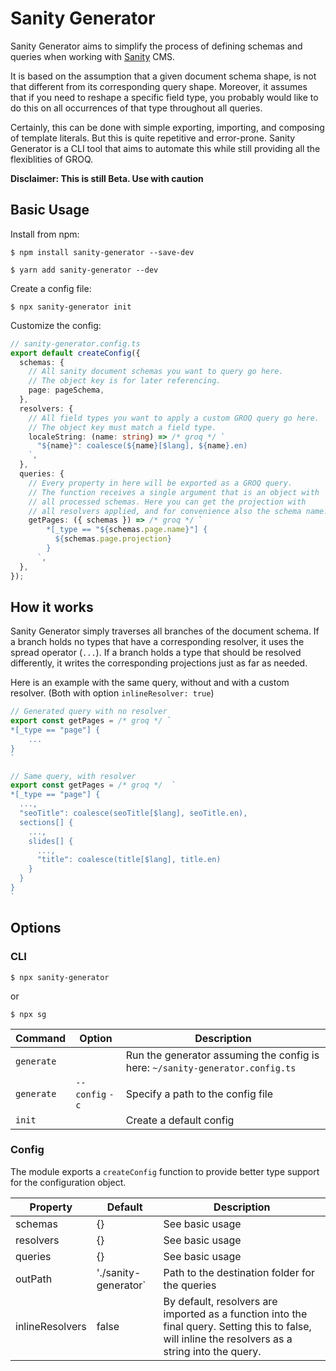 # Sanity Generator

Sanity Generator aims to simplify the process of defining schemas and queries when working with [Sanity](https://www.sanity.io/) CMS.

It is based on the assumption that a given document schema shape, is not that different from its corresponding query shape. Moreover, it assumes that if you need to reshape a specific field type, you probably would like to do this on all occurrences of that type throughout all queries.

Certainly, this can be done with simple exporting, importing, and composing of template literals. But this is quite repetitive and error-prone. Sanity Generator is a CLI tool that aims to automate this while still providing all the flexiblities of GROQ.

**Disclaimer: This is still Beta. Use with caution**

## Basic Usage

Install from npm:

`$ npm install sanity-generator --save-dev`

`$ yarn add sanity-generator --dev`

Create a config file:

`$ npx sanity-generator init`

Customize the config:

```TypeScript
// sanity-generator.config.ts
export default createConfig({
  schemas: {
    // All sanity document schemas you want to query go here.
    // The object key is for later referencing.
    page: pageSchema,
  },
  resolvers: {
    // All field types you want to apply a custom GROQ query go here.
    // The object key must match a field type.
    localeString: (name: string) => /* groq */ `
      "${name}": coalesce(${name}[$lang], ${name}.en)
    `,
  },
  queries: {
    // Every property in here will be exported as a GROQ query. 
    // The function receives a single argument that is an object with 
    // all processed schemas. Here you can get the projection with 
    // all resolvers applied, and for convenience also the schema name.
    getPages: ({ schemas }) => /* groq */ `
        *[_type == "${schemas.page.name}"] {
          ${schemas.page.projection}
        }
      `,
  },
});
```

## How it works

Sanity Generator simply traverses all branches of the document schema. If a branch holds no types that have a corresponding resolver, it uses the spread operator (`...`). If a branch holds a type that should be resolved differently, it writes the corresponding projections just as far as needed.

Here is an example with the same query, without and with a custom resolver. (Both with option `inlineResolver: true`) 

```TypeScript
// Generated query with no resolver
export const getPages = /* groq */ `
*[_type == "page"] {
    ...
}
`
```

```TypeScript
// Same query, with resolver
export const getPages = /* groq */  `
*[_type == "page"] {
  ...,
  "seoTitle": coalesce(seoTitle[$lang], seoTitle.en),
  sections[] {
    ...,
    slides[] {
      ...,
      "title": coalesce(title[$lang], title.en)
    }
  }
}
`
```

## Options

### CLI

`$ npx sanity-generator`

or

`$ npx sg`

| Command    | Option             | Description                                                                        |
| ---------- | ------------------ | ---------------------------------------------------------------------------------- |
| `generate` |                    | Run the generator assuming the config is here: `~/sanity-generator.config.ts` |
| `generate` | `--config` `-c` | Specify a path to the config file                                                  |
| `init`     |                    | Create a default config                                                            |

### Config

The module exports a `createConfig` function to provide better type support for the configuration object.

| Property        | Default              | Description                                                                                                                                        |
| --------------- | -------------------- | -------------------------------------------------------------------------------------------------------------------------------------------------- |
| schemas         | {}                   | See basic usage                                                                                                                                    |
| resolvers       | {}                   | See basic usage                                                                                                                                    |
| queries         | {}                   | See basic usage                                                                                                                                    |
| outPath         | './sanity-generator` | Path to the destination folder for the queries                                                                                                     |
| inlineResolvers | false                | By default, resolvers are imported as a function into the final query. Setting this to false, will inline the resolvers as a string into the query. |
